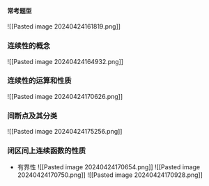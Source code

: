 #### 常考题型
![[Pasted image 20240424161819.png]]
### 连续性的概念
![[Pasted image 20240424164932.png]]
### 连续性的运算和性质
![[Pasted image 20240424170626.png]]
### 间断点及其分类
![[Pasted image 20240424175256.png]]
### 闭区间上连续函数的性质
+ 有界性
![[Pasted image 20240424170654.png]]
![[Pasted image 20240424170750.png]]
![[Pasted image 20240424170928.png]]

